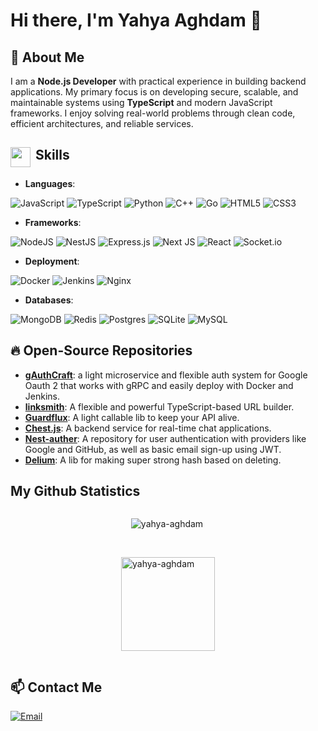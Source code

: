 # Hi there, I'm Yahya Aghdam 👋

## 🚀 About Me

I am a **Node.js Developer** with practical experience in building backend applications. My primary focus is on developing secure, scalable, and maintainable systems using **TypeScript** and modern JavaScript frameworks. I enjoy solving real-world problems through clean code, efficient architectures, and reliable services.

<h2 style="align: center; display: flex; flex-direction: row;"> 
  <img src = "https://media2.giphy.com/media/QssGEmpkyEOhBCb7e1/giphy.gif?cid=ecf05e47a0n3gi1bfqntqmob8g9aid1oyj2wr3ds3mg700bl&rid=giphy.gif" width = 32px>
  <div style="margin-left: 8px;">Skills</div>
</h2>

- **Languages**:

![JavaScript](https://img.shields.io/badge/javascript-%23323330.svg?style=for-the-badge&logo=javascript&logoColor=%23F7DF1E)
![TypeScript](https://img.shields.io/badge/typescript-%23007ACC.svg?style=for-the-badge&logo=typescript&logoColor=white)
![Python](https://img.shields.io/badge/python-3670A0?style=for-the-badge&logo=python&logoColor=ffdd54)
![C++](https://img.shields.io/badge/c++-%2300599C.svg?style=for-the-badge&logo=c%2B%2B&logoColor=white)
![Go](https://img.shields.io/badge/go-%2300ADD8.svg?style=for-the-badge&logo=go&logoColor=white)
![HTML5](https://img.shields.io/badge/html5-%23E34F26.svg?style=for-the-badge&logo=html5&logoColor=white)
![CSS3](https://img.shields.io/badge/css3-%231572B6.svg?style=for-the-badge&logo=css3&logoColor=white)

- **Frameworks**:  

![NodeJS](https://img.shields.io/badge/node.js-6DA55F?style=for-the-badge&logo=node.js&logoColor=white)
![NestJS](https://img.shields.io/badge/nestjs-%23E0234E.svg?style=for-the-badge&logo=nestjs&logoColor=white)
![Express.js](https://img.shields.io/badge/express.js-%23404d59.svg?style=for-the-badge&logo=express&logoColor=%2361DAFB)
![Next JS](https://img.shields.io/badge/Next-black?style=for-the-badge&logo=next.js&logoColor=white)
![React](https://img.shields.io/badge/react-%2320232a.svg?style=for-the-badge&logo=react&logoColor=%2361DAFB)
![Socket.io](https://img.shields.io/badge/Socket.io-black?style=for-the-badge&logo=socket.io&badgeColor=010101)

- **Deployment**:

![Docker](https://img.shields.io/badge/docker-%230db7ed.svg?style=for-the-badge&logo=docker&logoColor=white)
![Jenkins](https://img.shields.io/badge/jenkins-%232C5263.svg?style=for-the-badge&logo=jenkins&logoColor=white)
![Nginx](https://img.shields.io/badge/nginx-%23009639.svg?style=for-the-badge&logo=nginx&logoColor=white)

- **Databases**:

![MongoDB](https://img.shields.io/badge/MongoDB-%234ea94b.svg?style=for-the-badge&logo=mongodb&logoColor=white)
![Redis](https://img.shields.io/badge/redis-%23DD0031.svg?style=for-the-badge&logo=redis&logoColor=white)
![Postgres](https://img.shields.io/badge/postgres-%23316192.svg?style=for-the-badge&logo=postgresql&logoColor=white)
![SQLite](https://img.shields.io/badge/sqlite-%2307405e.svg?style=for-the-badge&logo=sqlite&logoColor=white)
![MySQL](https://img.shields.io/badge/mysql-4479A1.svg?style=for-the-badge&logo=mysql&logoColor=white)

## 🔥 Open-Source Repositories

- **[gAuthCraft](https://github.com/yahya-aghdam/gAuthCraft)**: a light microservice and flexible auth system for Google Oauth 2 that works with gRPC and easily deploy with Docker and Jenkins.
- **[linksmith](https://github.com/Yahya-Aghdam/linksmith)**: A flexible and powerful TypeScript-based URL builder.
- **[Guardflux](https://github.com/Yahya-Aghdam/guardflux)**: A light callable lib to keep your API alive.
- **[Chest.js](https://github.com/yahya-aghdam/Chest.js)**: A backend service for real-time chat applications.
- **[Nest-auther](https://github.com/Yahya-Aghdam/Nest-auther)**: A repository for user authentication with providers like Google and GitHub, as well as basic email sign-up using JWT.
- **[Delium](https://github.com/blvchain/delium)**: A lib for making super strong hash based on deleting.

## My Github Statistics

<div style="flex-direction: column; display: flex; align-items: center;">
  <p>
    <img align="left" src="https://github-readme-stats.vercel.app/api/top-langs?username=yahya-aghdam&show_icons=true&theme=algolia&locale=en&layout=compact" alt="yahya-aghdam" />
  </p>
  <br>
  <p>
    <img height="150em" src="https://github-readme-stats-eight-theta.vercel.app/api?username=yahya-aghdam&show_icons=true&theme=algolia&include_all_commits=true&count_private=true" alt="yahya-aghdam" />
  </p>
</div>

## 📫 Contact Me

[![Email](https://img.shields.io/badge/Gmail-D14836?style=for-the-badge&logo=gmail&logoColor=white)](mailto:yahyaaghdam.ir@gmail.com)
